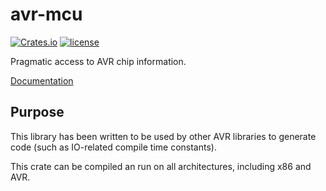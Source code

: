 # avr-mcu

[![Crates.io](https://img.shields.io/crates/v/avr-mcu.svg)](https://crates.io/crates/avr-mcu)
[![license](https://img.shields.io/github/license/avr-rust/avr-mcu.svg)]()

Pragmatic access to AVR chip information.

[Documentation](https://docs.rs/avr-mcu/)

## Purpose

This library has been written to be used by other AVR libraries to
generate code (such as IO-related compile time constants).

This crate can be compiled an run on all architectures, including x86 and AVR.

